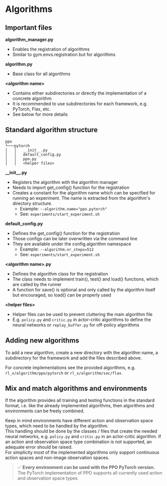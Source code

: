 # Algorithms


## Important files

**algorithm_manager.py**
- Enables the registration of algorithms
- Similar to gym.envs.registration but for algorithms

**algorithm.py**
- Base class for all algorithms

**\<algorithm name\>**
- Contains either subdirectories or directly the implementation of a concrete algorithm
- It is recommended to use subdirectories for each framework, e.g. PyTorch, Flax, etc.
- See below for more details


## Standard algorithm structure
```
ppo
└───pytorch
│   │   __init__.py
│   │   default_config.py
│   │   ppo.py
│   │   <helper files>
```

**\_\_init__.py**
- Registers the algorithm with the algorithm manager
- Needs to import get_config() function for the registration
- Creates a constant for the algorithm name which can be specified for running an experiment. The name is extracted from the algorithm's directory structure.
    - Example: ```--algorithm.name="ppo.pytorch"```
    - See: ```experiments/start_experiment.sh```

**default_config.py**
- Defines the get_config() function for the registration
- Those configs can be later overwritten via the command line
- They are available under the config.algorithm namespace
    - Example: ```--algorithm.nr_steps=512```
    - See: ```experiments/start_experiment.sh```

**\<algorithm name\>.py**
- Defines the algorithm class for the registration
- The class needs to implement train(), test() and load() functions, which are called by the runner
- A function for save() is optional and only called by the algorithm itself but encouraged, so load() can be properly used

**\<helper files\>**
- Helper files can be used to prevent cluttering the main algorithm file
- E.g. ```policy.py``` and ```critic.py``` in actor-critic algorithms to define the neural networks or ```replay_buffer.py``` for off-policy algorithms


## Adding new algorithms
To add a new algorithm, create a new directory with the algorithm name, a subdirectory for the framework and add the files described above.

For concrete implementations see the provided algorithms, e.g. ```rl_x/algorithm/ppo/pytorch``` or ```rl_x/algorithm/sac/flax```.


## Mix and match algorithms and environments
If the algorithm provides all training and testing functions in the standard format, i.e. like the already implemented algorithms, then algorithms and environments can be freely combined.  

Keep in mind environments have different action and observation space types, which need to be handled by the algorithm.  
This handling should be done by the classes / files that create the needed neural networks, e.g. ```policy.py``` and ```critic.py``` in an actor-critic algorithm. If an action and observation space type combination is not supported, an adequate error should be raised.  
For simplicity most of the implemented algorithms only support continuous action spaces and non-image observation spaces.  

> ✅ **Every environment can be used with the PPO PyTorch version.** The PyTorch implementation of PPO supports all currently used action and observation space types.
